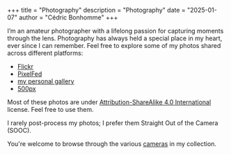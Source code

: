 +++
title = "Photography"
description = "Photography"
date = "2025-01-07"
author = "Cédric Bonhomme"
+++

I’m an amateur photographer with a lifelong passion for capturing moments through the lens.
Photography has always held a special place in my heart, ever since I can remember.
Feel free to explore some of my photos shared across different platforms:

- [Flickr](https://www.flickr.com/photos/cedricbonhomme)
- [PixelFed](https://pixelfed.social/cedric)
- [my personal gallery](https://photos.cedricbonhomme.org)
- [500px](https://500px.com/cedricbonhomme)

Most of these photos are under
[Attribution-ShareAlike 4.0 International](https://creativecommons.org/licenses/by-sa/4.0/)
license. Feel free to use them.

I rarely post-process my photos; I prefer them Straight Out of the Camera (SOOC).

You're welcome to browse through the various [cameras](/cameras) in my collection.
